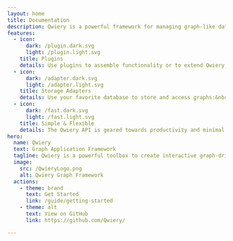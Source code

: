 ```yaml
---
layout: home
title: Documentation
description: Qwiery is a powerful framework for managing graph-like data in the browser and server-side.
features:
  - icon: 
      dark: /plugin.dark.svg
      light: /plugin.light.svg
    title: Plugins
    details: Use plugins to assemble functionality or to extend Qwiery, see e.g. <strong><a href="/plugins/semantic/">the semantic extensions</a></strong> or <strong><a href="/plugins/Schema/">the schema and ontology plugin</a></strong>. Creating your own plugins is simple, see our <strong><a href="/dal/plugins">plugins guide</a></strong>.
  - icon:
      dark: /adapter.dark.svg
      light: /adapter.light.svg
    title: Storage Adapters
    details: Use your favorite database to store and access graphs:&nbsp;<a href="/adapters/Neo4j/">Neo4j</a>, <a href="/adapters/RDF/">AWS Neptune</a>, <a href="/adapters/SQL/">MySql</a>, <a href="/adapters/LocalStorage/">LocalStorage</a>, <a href="/adapters/LevelDB/">LevelDB</a>...
  - icon:
      dark: /fast.dark.svg
      light: /fast.light.svg
    title: Simple & Flexible
    details: The Qwiery API is geared towards productivity and minimal friction. You can use it to quickly prototype graph applications and scale it to a robust enterprise application by means of plugins and backend adapters.
hero:
  name: Qwiery
  text: Graph Application Framework 
  tagline: Qwiery is a powerful toolbox to create interactive graph-driven apps. It's open source but has support for enterprise-level visualization frameworks and adapters for various backends.  
  image:
    src: /QwieryLogo.png
    alt: Qwiery Graph Framework
  actions:
    - theme: brand
      text: Get Started
      link: /guide/getting-started
    - theme: alt
      text: View on GitHub
      link: https://github.com/Qwiery/

---
```


